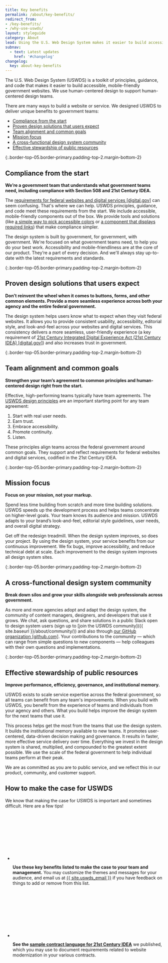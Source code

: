 ```yaml
---
title: Key benefits
permalink: /about/key-benefits/
redirect_from:
- /key-benefits/
- /why-use-uswds/
layout: styleguide
category: About
lead: Using the U.S. Web Design System makes it easier to build accessible, mobile-friendly government websites. Here's why USWDS works for government teams.
subnav:
  - text: Latest updates
    href: '#changelog'
changelog:
  key: about-key-benefits
---
```

The U.S. Web Design System (USWDS) is a toolkit of principles, guidance, and code that makes it easier to build accessible, mobile-friendly government websites. We use human-centered design to support human-centered design teams.

There are many ways to build a website or service. We designed USWDS to deliver unique benefits to government teams:

- [Compliance from the start](#compliance-from-the-start)
- [Proven design solutions that users expect](#proven-design-solutions-that-users-expect)
- [Team alignment and common goals](#team-alignment-and-common-goals)
- [Mission focus](#mission-focus)
- [A cross-functional design system community](#a-cross-functional-design-system-community)
- [Effective stewardship of public resources](#effective-stewardship-of-public-resources)


{:.border-top-05.border-primary.padding-top-2.margin-bottom-2}

## Compliance from the start
**We’re a government team that understands what government teams need, including compliance with Section 508 and 21st Century IDEA.**

The [requirements for federal websites and digital services [digital.gov]](https://digital.gov/resources/checklist-of-requirements-for-federal-digital-services/) can seem confusing. That's where we can help. USWDS principles, guidance, and code meet these requirements from the start. We include accessible, mobile-friendly components out of the box. We provide tools and solutions (like [a simple way to pick accessible colors](https://designsystem.digital.gov/design-tokens/color/overview/#color-and-accessibility) or [a component that displays required links](https://designsystem.digital.gov/components/identifier/)) that make compliance simpler.

The design system is built by government, for government, with government. We're focused on what government teams need, to help you do your best work. Accessibility and mobile-friendliness are at the core of our product. They’re a part of every decision. And we'll always stay up-to-date with the latest requirements and standards.


{:.border-top-05.border-primary.padding-top-2.margin-bottom-2}

## Proven design solutions that users expect
**Don’t reinvent the wheel when it comes to buttons, forms, and other common elements. Provide a more seamless experience across both your agency and the entire federal government.**

The design system helps users know what to expect when they visit federal websites. It allows you to provide consistent usability, accessibility, editorial style, and look-and-feel across your websites and digital services. This consistency delivers a more seamless, user-friendly experience (a key requirement of [21st Century Integrated Digital Experience Act (21st Century IDEA) [digital.gov]](https://digital.gov/resources/21st-century-integrated-digital-experience-act/)) and also increases trust in government.


{:.border-top-05.border-primary.padding-top-2.margin-bottom-2}

## Team alignment and common goals
**Strengthen your team’s agreement to common principles and human-centered design right from the start.**

Effective, high-performing teams typically have team agreements. The [USWDS design principles](https://designsystem.digital.gov/design-principles/) are an important starting point for any team agreement:

1. Start with real user needs.
2. Earn trust.
3. Embrace accessibility.
4. Promote continuity.
5. Listen.

These principles align teams across the federal government around common goals. They support and reflect requirements for federal websites and digital services, codified in the 21st Century IDEA.


{:.border-top-05.border-primary.padding-top-2.margin-bottom-2}

## Mission focus
**Focus on your mission, not your markup.**

Spend less time building from scratch and more time building solutions. USWDS speeds up the development process and helps teams concentrate on higher-level goals. Your team knows its audience and mission. USWDS adapts to your brand’s look-and-feel, editorial style guidelines, user needs, and overall digital strategy.

Get off the redesign treadmill. When the design system improves, so does your project. By using the design system, your service benefits from our continuous improvement. We fix bugs, improve accessibility, and reduce technical debt at scale. Each improvement to the design system improves all design system sites.


{:.border-top-05.border-primary.padding-top-2.margin-bottom-2}

## A cross-functional design system community
**Break down silos and grow your skills alongside web professionals across government.**

As more and more agencies adopt and adapt the design system, the community of content managers, designers, and developers that use it grows. We chat, ask questions, and share solutions in a public Slack open to design system users (sign up to [join the USWDS community]({{ site.baseurl }}/about/community/)) and also through [our GitHub organization [github.com]](https://github.com/uswds). Your contributions to the community — which can range from simple questions to new components — help colleagues with their own questions and implementations.


{:.border-top-05.border-primary.padding-top-2.margin-bottom-2}

## Effective stewardship of public resources
**Improve performance, efficiency, governance, and institutional memory.**

USWDS exists to scale service expertise across the federal government, so all teams can benefit from any team's improvements. When you build with USWDS, you benefit from the experience of teams and individuals from your agency and others. What you build helps improve the design system for the next teams that use it.

This process helps get the most from the teams that use the design system. It builds the institutional memory available to new teams. It promotes user-centered, data-driven  decision making and governance. It results in faster, more effective service delivery over time. Everything we invest in the design system is shared, multiplied, and compounded to the greatest extent possible. We use the scale of the federal government to help individual teams perform at their peak.

We are as committed as you are to public service, and we reflect this in our product, community, and customer support.



<div class="margin-top-7 border-05 border-primary-light bg-primary-lighter padding-2 tablet:padding-3">

  <h2 id="how-to-make-the-case" class="margin-y-0">How to make the case for USWDS</h2>

  <p class="margin-top-1">
    We know that making the case for USWDS is important and sometimes difficult. Here are a few tips!
  </p>

  <ul class="usa-icon-list usa-icon-list--size-lg margin-top-3">
    <li class="usa-icon-list__item">
      <div class="usa-icon-list__icon text-blue">
        <svg class="usa-icon" aria-hidden="true" role="img">
          <use xlink:href="{{ site.baseurl }}/assets/img/sprite.svg#check_circle"></use>
        </svg>
      </div>
      <div class="usa-icon-list__content">
        <p><b>Use these key benefits listed to make the case to your team and management.</b> You may customize the themes and messages for your audience, and email us at <a href="mailto:{{ site.uswds_email }}">{{ site.uswds_email }}</a> if you have feedback on things to add or remove from this list.</p>
      </div>
    </li>
    <li class="usa-icon-list__item">
      <div class="usa-icon-list__icon text-blue">
        <svg class="usa-icon" aria-hidden="true" role="img">
          <use xlink:href="{{ site.baseurl }}/assets/img/sprite.svg#check_circle"></use>
        </svg>
      </div>
      <div class="usa-icon-list__content">
        <p><b>See the <a href="{{ site.baseurl }}/documentation/sample-contract-language/"> sample contract language for 21st Century IDEA</a></b> we published, which you may use to document requirements related to website modernization in your various contracts.</p>
      </div>
    </li>
  </ul>

</div>
